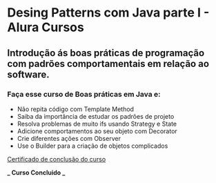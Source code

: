# Desing Patterns com Java parte I - Alura Cursos
## Introdução ás boas práticas de programação com padrões comportamentais em relação ao software. 

### Faça esse curso de Boas práticas em Java e:

* Não repita código com Template Method
* Saiba da importância de estudar os padrões de projeto
* Resolva problemas de muito ifs usando Strategy e State
* Adicione comportamentos ao seu objeto com Decorator
* Crie diferentes ações com Observer
* Use o Builder para a criação de objetos complicados

[Certificado de conclusão do curso](https://cursos.alura.com.br/certificate/baf65f61-d17d-455d-9ed8-c638ae0f00f9)

**_ Curso Concluido _**